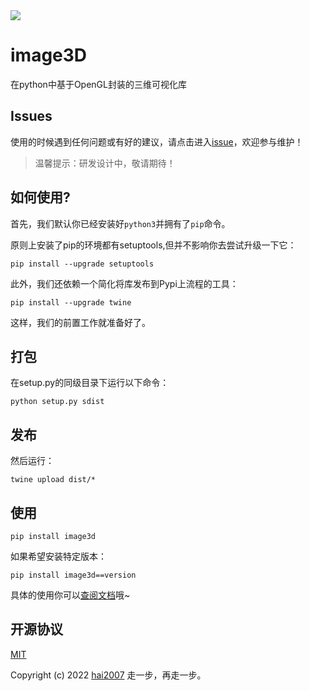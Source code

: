 <img src='./logo.png'>

# image3D
在python中基于OpenGL封装的三维可视化库

## Issues
使用的时候遇到任何问题或有好的建议，请点击进入[issue](https://github.com/hai2007/image3D.py/issues)，欢迎参与维护！

> 温馨提示：研发设计中，敬请期待！

## 如何使用?

首先，我们默认你已经安装好```python3```并拥有了```pip```命令。

原则上安装了pip的环境都有setuptools,但并不影响你去尝试升级一下它：

```
pip install --upgrade setuptools
```

此外，我们还依赖一个简化将库发布到Pypi上流程的工具：

```
pip install --upgrade twine
```

这样，我们的前置工作就准备好了。

## 打包

在setup.py的同级目录下运行以下命令：

```
python setup.py sdist
```

## 发布

然后运行：

```
twine upload dist/*
```

## 使用

```
pip install image3d
```

如果希望安装特定版本：

```
pip install image3d==version
```

具体的使用你可以[查阅文档](https://hai2007.github.io/image3D.py)哦~

开源协议
---------------------------------------
[MIT](https://github.com/hai2007/image3D.py/blob/master/LICENSE)

Copyright (c) 2022 [hai2007](https://hai2007.github.io/SweetHome/) 走一步，再走一步。
